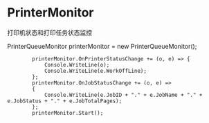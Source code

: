# PrinterMonitor
打印机状态和打印任务状态监控


PrinterQueueMonitor printerMonitor = new PrinterQueueMonitor();

            printerMonitor.OnPrinterStatusChange += (o, e) => {
                Console.WriteLine(o);
                Console.WriteLine(e.WorkOffLine);
            };
            printerMonitor.OnJobStatusChange += (o, e) =>
            {
                Console.WriteLine(e.JobID + "." + e.JobName + "." + e.JobStatus + "." + e.JobTotalPages);
            };
            printerMonitor.Start();

